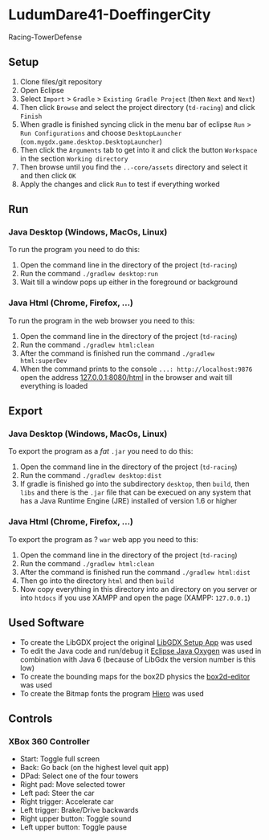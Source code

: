 # LudumDare41-DoeffingerCity

Racing-TowerDefense

## Setup

1. Clone files/git repository
2. Open Eclipse
3. Select `Import` > `Gradle` > `Existing Gradle Project` (then `Next` and `Next`)
4. Then click `Browse` and select the project directory (`td-racing`) and click `Finish`
5. When gradle is finished syncing click in the menu bar of eclipse `Run` > `Run Configurations` and choose `DesktopLauncher` (`com.mygdx.game.desktop.DesktopLauncher`)
6. Then click the `Arguments` tab to get into it and click the button `Workspace` in the section `Working directory`
7. Then browse until you find the `..-core/assets` directory and select it and then click `OK`
8. Apply the changes and click `Run` to test if everything worked

## Run

### Java Desktop (Windows, MacOs, Linux)

To run the program you need to do this:

1. Open the command line in the directory of the project (`td-racing`)
2. Run the command `./gradlew desktop:run`
3. Wait till a window pops up either in the foreground or background

### Java Html (Chrome, Firefox, ...)

To run the program in the web browser you need to this:

1. Open the command line in the directory of the project (`td-racing`)
2. Run the command `./gradlew html:clean` 
3. After the command is finished run the command `./gradlew html:superDev`
4. When the command prints to the console `...: http://localhost:9876` open the address [127.0.0.1:8080/html](127.0.0.1:8080/html) in the browser and wait till everything is loaded

## Export

### Java Desktop (Windows, MacOs, Linux)

To export the program as a *fat* `.jar` you need to do this:

1. Open the command line in the directory of the project (`td-racing`)
2. Run the command `./gradlew desktop:dist`
3. If gradle is finished go into the subdirectory `desktop`, then `build`, then `libs` and there is the `.jar` file that can be execued on any system that has a Java Runtime Engine (JRE) installed of version 1.6 or higher

### Java Html (Chrome, Firefox, ...)

To export the program as ? `war` web app you need to this:

1. Open the command line in the directory of the project (`td-racing`)
2. Run the command `./gradlew html:clean` 
3. After the command is finished run the command `./gradlew html:dist`
4. Then go into the directory `html` and then `build`
5. Now copy everything in this directory into an directory on you server or into `htdocs` if you use XAMPP and open the page (XAMPP: `127.0.0.1`) 

## Used Software

- To create the LibGDX project the original [LibGDX Setup App](https://libgdx.badlogicgames.com/download.html) was used
- To edit the Java code and run/debug it [Eclipse Java Oxygen](https://www.eclipse.org/oxygen/) was used in combination with Java 6 (because of LibGdx the version number is this low)
- To create the bounding maps for the box2D physics the [box2d-editor](https://code.google.com/archive/p/box2d-editor/downloads) was used
- To create the Bitmap fonts the program [Hiero](https://libgdx.badlogicgames.com/tools.html) was used

## Controls

### XBox 360 Controller

- Start: Toggle full screen
- Back: Go back (on the highest level quit app)
- DPad: Select one of the four towers
- Right pad: Move selected tower
- Left pad: Steer the car
- Right trigger: Accelerate car
- Left trigger: Brake/Drive backwards
- Right upper button: Toggle sound
- Left upper button: Toggle pause
